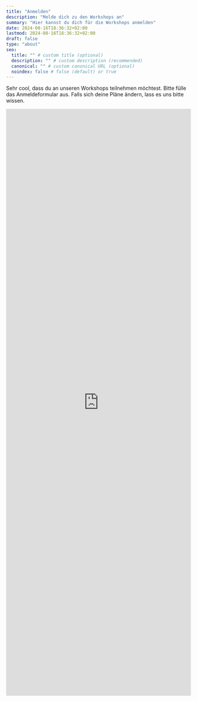 ```yaml
---
title: "Anmelden"
description: "Melde dich zu den Workshops an"
summary: "Hier kannst du dich für die Workshops anmelden"
date: 2024-08-16T18:36:32+02:00
lastmod: 2024-08-16T18:36:32+02:00
draft: false
type: "about"
seo:
  title: "" # custom title (optional)
  description: "" # custom description (recommended)
  canonical: "" # custom canonical URL (optional)
  noindex: false # false (default) or true
---
```


Sehr cool, dass du an unseren Workshops teilnehmen möchtest. Bitte fülle das Anmeldeformular aus. Falls sich deine Pläne ändern, lass es uns bitte wissen.

<iframe src="https://data.1-2-wir.org/form/oohA8yo-ugwAtfKbEeFsTkSxfIg2h14NcpvwkxbcpK8" width="100%" height="1600px" frameborder="0" allowfullscreen></iframe>
